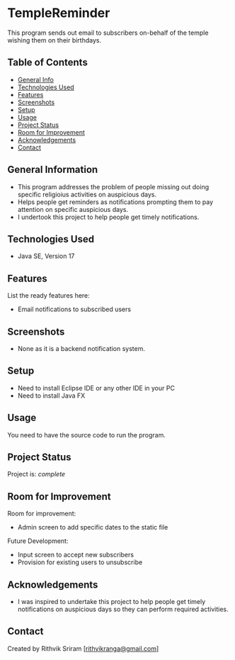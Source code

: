 # TempleReminder
This program sends out email to subscribers on-behalf of the temple wishing them on their birthdays. 

## Table of Contents
* [General Info](#general-information)
* [Technologies Used](#technologies-used)
* [Features](#features)
* [Screenshots](#screenshots)
* [Setup](#setup)
* [Usage](#usage)
* [Project Status](#project-status)
* [Room for Improvement](#room-for-improvement)
* [Acknowledgements](#acknowledgements)
* [Contact](#contact)
<!-- * [License](#license) -->


## General Information

- This program addresses the problem of people missing out doing specific religioius activities on auspicious days.
- Helps people get reminders as notifications prompting them to pay attention on specific auspicious days.
- I undertook this project to help people get timely notifications.  


## Technologies Used
- Java SE, Version 17


## Features
List the ready features here:
- Email notifications to subscribed users


## Screenshots

- None as it is a backend notification system.


## Setup

- Need to install Eclipse IDE or any other IDE in your PC
- Need to install Java FX 


## Usage

You need to have the source code to run the program.


## Project Status
Project is: _complete_


## Room for Improvement

Room for improvement:
- Admin screen to add specific dates to the static file

Future Development:
- Input screen to accept new subscribers
- Provision for existing users to unsubscribe


## Acknowledgements

- I was inspired to undertake this project to help people get timely notifications on auspicious days so they can perform required activities.


## Contact
Created by Rithvik Sriram [rithvikranga@gmail.com]
